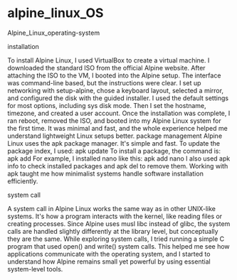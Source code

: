 # alpine_linux_OS
Alpine_Linux_operating-system

installation

To install Alpine Linux, I used VirtualBox to create a virtual machine. I downloaded the standard ISO from the official Alpine website. 
After attaching the ISO to the VM, I booted into the Alpine setup. The interface was command-line based, but the instructions were clear. 
I set up networking with setup-alpine, chose a keyboard layout, selected a mirror, and configured the disk with the guided installer.
I used the default settings for most options, including sys disk mode. Then I set the hostname, timezone, and created a user account.
Once the installation was complete, I ran reboot, removed the ISO, and booted into my Alpine Linux system for the first time. 
It was minimal and fast, and the whole experience helped me understand lightweight Linux setups better.
package management
Alpine Linux uses the apk package manager. 
It's simple and fast. To update the package index, I used:
apk update
To install a package, the command is:
apk add <package-name>
For example, I installed nano like this:
apk add nano
I also used apk info to check installed packages and apk del to remove them. Working with apk taught me how minimalist systems handle software installation efficiently.

system call

A system call in Alpine Linux works the same way as in other UNIX-like systems. It's how a program interacts with the kernel, like reading files or creating processes.
Since Alpine uses musl libc instead of glibc, the system calls are handled slightly differently at the library level, but conceptually they are the same. 
While exploring system calls, I tried running a simple C program that used open() and write() system calls. 
This helped me see how applications communicate with the operating system, and I started to understand how Alpine remains small yet powerful by using essential system-level tools.
